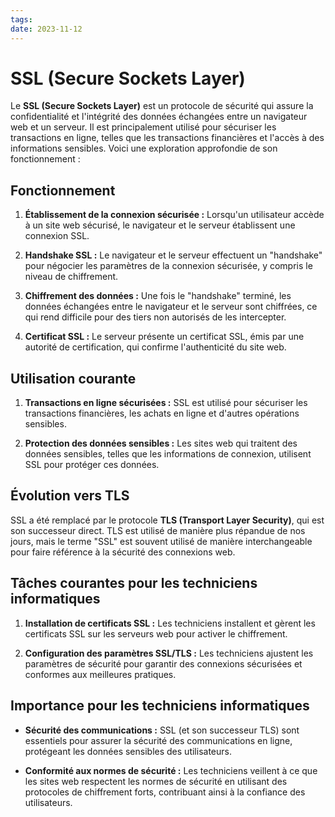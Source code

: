 ```yaml
---
tags: 
date: 2023-11-12
---
```

# SSL (Secure Sockets Layer)

Le **SSL (Secure Sockets Layer)** est un protocole de sécurité qui assure la confidentialité et l'intégrité des données échangées entre un navigateur web et un serveur. Il est principalement utilisé pour sécuriser les transactions en ligne, telles que les transactions financières et l'accès à des informations sensibles. Voici une exploration approfondie de son fonctionnement :

## Fonctionnement

1. **Établissement de la connexion sécurisée :** Lorsqu'un utilisateur accède à un site web sécurisé, le navigateur et le serveur établissent une connexion SSL.
    
2. **Handshake SSL :** Le navigateur et le serveur effectuent un "handshake" pour négocier les paramètres de la connexion sécurisée, y compris le niveau de chiffrement.
    
3. **Chiffrement des données :** Une fois le "handshake" terminé, les données échangées entre le navigateur et le serveur sont chiffrées, ce qui rend difficile pour des tiers non autorisés de les intercepter.
    
4. **Certificat SSL :** Le serveur présente un certificat SSL, émis par une autorité de certification, qui confirme l'authenticité du site web.
    

## Utilisation courante

1. **Transactions en ligne sécurisées :** SSL est utilisé pour sécuriser les transactions financières, les achats en ligne et d'autres opérations sensibles.
    
2. **Protection des données sensibles :** Les sites web qui traitent des données sensibles, telles que les informations de connexion, utilisent SSL pour protéger ces données.
    

## Évolution vers TLS

SSL a été remplacé par le protocole **TLS (Transport Layer Security)**, qui est son successeur direct. TLS est utilisé de manière plus répandue de nos jours, mais le terme "SSL" est souvent utilisé de manière interchangeable pour faire référence à la sécurité des connexions web.

## Tâches courantes pour les techniciens informatiques

1. **Installation de certificats SSL :** Les techniciens installent et gèrent les certificats SSL sur les serveurs web pour activer le chiffrement.
    
2. **Configuration des paramètres SSL/TLS :** Les techniciens ajustent les paramètres de sécurité pour garantir des connexions sécurisées et conformes aux meilleures pratiques.
    

## Importance pour les techniciens informatiques

- **Sécurité des communications :** SSL (et son successeur TLS) sont essentiels pour assurer la sécurité des communications en ligne, protégeant les données sensibles des utilisateurs.
    
- **Conformité aux normes de sécurité :** Les techniciens veillent à ce que les sites web respectent les normes de sécurité en utilisant des protocoles de chiffrement forts, contribuant ainsi à la confiance des utilisateurs.
